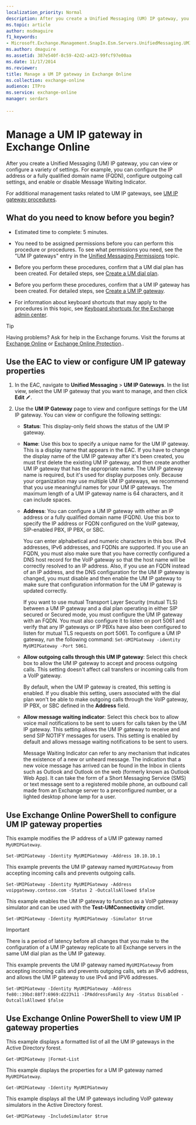```yaml
---
localization_priority: Normal
description: After you create a Unified Messaging (UM) IP gateway, you can view or configure a variety of settings. For example, you can configure the IP address or a fully qualified domain name (FQDN), configure outgoing call settings, and enable or disable Message Waiting Indicator.
ms.topic: article
author: msdmaguire
f1_keywords:
- Microsoft.Exchange.Management.SnapIn.Esm.Servers.UnifiedMessaging.UMIPGatewayGeneralPropertyPageControl
ms.author: dmaguire
ms.assetid: 387e540f-8c59-42d2-a423-99fcf97e00aa
ms.date: 11/17/2014
ms.reviewer: 
title: Manage a UM IP gateway in Exchange Online
ms.collection: exchange-online
audience: ITPro
ms.service: exchange-online
manager: serdars

---
```


# Manage a UM IP gateway in Exchange Online

After you create a Unified Messaging (UM) IP gateway, you can view or configure a variety of settings. For example, you can configure the IP address or a fully qualified domain name (FQDN), configure outgoing call settings, and enable or disable Message Waiting Indicator.

For additional management tasks related to UM IP gateways, see [UM IP gateway procedures](um-ip-gateway-procedures.md).

## What do you need to know before you begin?

- Estimated time to complete: 5 minutes.

- You need to be assigned permissions before you can perform this procedure or procedures. To see what permissions you need, see the "UM IP gateways" entry in the [Unified Messaging Permissions](https://technet.microsoft.com/library/d326c3bc-8f33-434a-bf02-a83cc26a5498.aspx) topic.

- Before you perform these procedures, confirm that a UM dial plan has been created. For detailed steps, see [Create a UM dial plan](create-um-dial-plan.md).

- Before you perform these procedures, confirm that a UM IP gateway has been created. For detailed steps, see [Create a UM IP gateway](create-um-ip-gateway.md).

- For information about keyboard shortcuts that may apply to the procedures in this topic, see [Keyboard shortcuts for the Exchange admin center](../../accessibility/keyboard-shortcuts-in-admin-center.md).

> [!TIP]
> Having problems? Ask for help in the Exchange forums. Visit the forums at [Exchange Online](https://go.microsoft.com/fwlink/p/?linkId=267542) or [Exchange Online Protection](https://go.microsoft.com/fwlink/p/?linkId=285351)..

## Use the EAC to view or configure UM IP gateway properties

1. In the EAC, navigate to **Unified Messaging** \> **UM IP Gateways**. In the list view, select the UM IP gateway that you want to manage, and then click **Edit** ![Edit icon](../../media/ITPro_EAC_EditIcon.gif).

2. Use the **UM IP Gateway** page to view and configure settings for the UM IP gateway. You can view or configure the following settings:

   - **Status**: This display-only field shows the status of the UM IP gateway.

   - **Name**: Use this box to specify a unique name for the UM IP gateway. This is a display name that appears in the EAC. If you have to change the display name of the UM IP gateway after it's been created, you must first delete the existing UM IP gateway, and then create another UM IP gateway that has the appropriate name. The UM IP gateway name is required, but it's used for display purposes only. Because your organization may use multiple UM IP gateways, we recommend that you use meaningful names for your UM IP gateways. The maximum length of a UM IP gateway name is 64 characters, and it can include spaces.

   - **Address**: You can configure a UM IP gateway with either an IP address or a fully qualified domain name (FQDN). Use this box to specify the IP address or FQDN configured on the VoIP gateway, SIP-enabled PBX, IP PBX, or SBC.

     You can enter alphabetical and numeric characters in this box. IPv4 addresses, IPv6 addresses, and FQDNs are supported. If you use an FQDN, you must also make sure that you have correctly configured a DNS host record for the VoIP gateway so that the host name will be correctly resolved to an IP address. Also, if you use an FQDN instead of an IP address, and the DNS configuration for the UM IP gateway is changed, you must disable and then enable the UM IP gateway to make sure that configuration information for the UM IP gateway is updated correctly.

     If you want to use mutual Transport Layer Security (mutual TLS) between a UM IP gateway and a dial plan operating in either SIP secured or Secured mode, you must configure the UM IP gateway with an FQDN. You must also configure it to listen on port 5061 and verify that any IP gateways or IP PBXs have also been configured to listen for mutual TLS requests on port 5061. To configure a UM IP gateway, run the following command: `Set-UMIPGateway -identity MyUMIPGateway -Port 5061`.

   - **Allow outgoing calls through this UM IP gateway**: Select this check box to allow the UM IP gateway to accept and process outgoing calls. This setting doesn't affect call transfers or incoming calls from a VoIP gateway.

     By default, when the UM IP gateway is created, this setting is enabled. If you disable this setting, users associated with the dial plan won't be able to make outgoing calls through the VoIP gateway, IP PBX, or SBC defined in the **Address** field.

   - **Allow message waiting indicator**: Select this check box to allow voice mail notifications to be sent to users for calls taken by the UM IP gateway. This setting allows the UM IP gateway to receive and send SIP NOTIFY messages for users. This setting is enabled by default and allows message waiting notifications to be sent to users.

     Message Waiting Indicator can refer to any mechanism that indicates the existence of a new or unheard message. The indication that a new voice message has arrived can be found in the Inbox in clients such as Outlook and Outlook on the web (formerly known as Outlook Web App). It can take the form of a Short Messaging Service (SMS) or text message sent to a registered mobile phone, an outbound call made from an Exchange server to a preconfigured number, or a lighted desktop phone lamp for a user.

## Use Exchange Online PowerShell to configure UM IP gateway properties

This example modifies the IP address of a UM IP gateway named `MyUMIPGateway`.

```
Set-UMIPGateway -Identity MyUMIPGateway -Address 10.10.10.1
```

This example prevents the UM IP gateway named `MyUMIPGateway` from accepting incoming calls and prevents outgoing calls.

```
Set-UMIPGateway -Identity MyUMIPGateway -Address voipgateway.contoso.com -Status 2 -OutcallsAllowed $false
```

This example enables the UM IP gateway to function as a VoIP gateway simulator and can be used with the **Test-UMConnectivity** cmdlet.

```
Set-UMIPGateway -Identity MyUMIPGateway -Simulator $true
```

> [!IMPORTANT]
> There is a period of latency before all changes that you make to the configuration of a UM IP gateway replicate to all Exchange servers in the same UM dial plan as the UM IP gateway.

This example prevents the UM IP gateway named `MyUMIPGateway` from accepting incoming calls and prevents outgoing calls, sets an IPv6 address, and allows the UM IP gateway to use IPv4 and IPV6 addresses.

```
Set-UMIPGateway -Identity MyUMIPGateway -Address fe80::39bd:88f7:6969:d223%11 -IPAddressFamily Any -Status Disabled -OutcallsAllowed $false
```

## Use Exchange Online PowerShell to view UM IP gateway properties

This example displays a formatted list of all the UM IP gateways in the Active Directory forest.

```
Get-UMIPGateway |Format-List
```

This example displays the properties for a UM IP gateway named `MyUMIPGateway`.

```
Get-UMIPGateway -Identity MyUMIPGateway
```

This example displays all the UM IP gateways including VoIP gateway simulators in the Active Directory forest.

```
Get-UMIPGateway -IncludeSimulator $true
```
